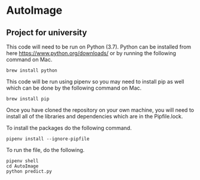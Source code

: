 # AutoImage

## Project for university

This code will need to be run on Python (3.7). Python can be installed from here https://www.python.org/downloads/ or by running the following command on Mac.

```brew install python```

This code will be run using pipenv so you may need to install pip as well which can be done by the following command on Mac.

```brew install pip```

Once you have cloned the repository on your own machine, you will need to install all of the libraries and dependencies which are in the Pipfile.lock.

To install the packages do the following command.

```pipenv install --ignore-pipfile```

To run the file, do the following.

```
pipenv shell
cd AutoImage
python predict.py
```
